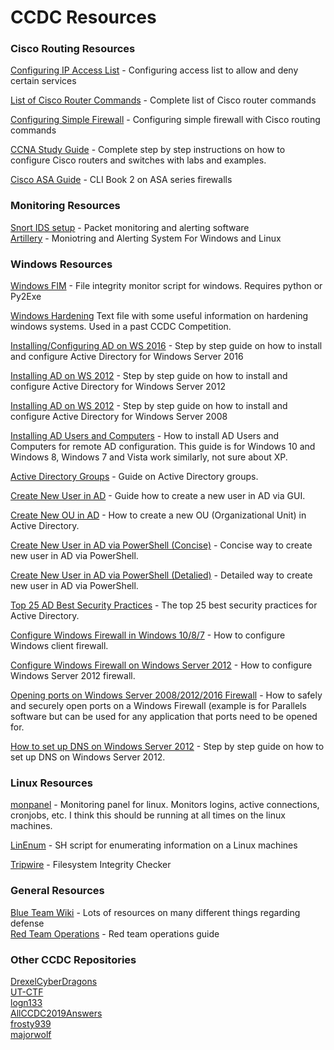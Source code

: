 # CCDC Resources

### Cisco Routing Resources
[Configuring IP Access List](https://www.cisco.com/c/en/us/support/docs/security/ios-firewall/23602-confaccesslists.html) - Configuring access list to allow and deny certain services

[List of Cisco Router Commands](https://www.cisco.com/c/en/us/td/docs/ios-xml/ios/mcl/allreleasemcl/all-book.html) - Complete list of Cisco router commands

[Configuring Simple Firewall](https://www.cisco.com/c/en/us/td/docs/routers/access/1800/1801/software/configuration/guide/scg/firewall.html) - Configuring simple firewall with Cisco routing commands

[CCNA Study Guide](https://learningnetwork.cisco.com/community/certifications/ccna/ccna-exam/study-material) - Complete step by step instructions on how to configure Cisco routers and switches with labs and examples.

[Cisco ASA Guide](https://www.cisco.com/c/en/us/td/docs/security/asa/asa95/configuration/firewall/asa-95-firewall-config.html) - CLI Book 2 on ASA series firewalls

### Monitoring Resources
[Snort IDS setup](https://resources.infosecinstitute.com/snort-rules-workshop-part-one/#gref) - Packet monitoring and alerting software  
[Artillery](https://github.com/BinaryDefense/artillery) - Moniotring and Alerting System For Windows and Linux 

### Windows Resources
[Windows FIM](https://github.com/jordanpotti/ccdc/blob/master/WindowsScripts/WindowsFIM.py) - File integrity monitor script for windows. Requires python or Py2Exe

[Windows Hardening](https://github.com/lchack/CCDC/blob/master/windowshardening.txt) Text file with some useful information on hardening windows systems. Used in a past CCDC Competition. 

[Installing/Configuring AD on WS 2016](https://blogs.technet.microsoft.com/canitpro/2017/02/22/step-by-step-setting-up-active-directory-in-windows-server-2016/) - Step by step guide on how to install and configure Active Directory for Windows Server 2016

[Installing AD on WS 2012](https://support.rackspace.com/how-to/installing-active-directory-on-windows-server-2012/) - Step by step guide on how to install and configure Active Directory for Windows Server 2012

[Installing AD on WS 2012](https://www.howtogeek.com/99323/installing-active-directory-on-server-2008-r2/) - Step by step guide on how to install and configure Active Directory for Windows Server 2008

[Installing AD Users and Computers](https://www.technipages.com/windows-install-active-directory-users-and-computers) - How to install AD Users and Computers for remote AD configuration. This guide is for Windows 10 and Windows 8, Windows 7 and Vista work similarly, not sure about XP.

[Active Directory Groups](https://docs.microsoft.com/en-us/windows/security/identity-protection/access-control/active-directory-security-groups) - Guide on Active Directory groups.

[Create New User in AD](http://www.itingredients.com/active-directory-user-management-windows-server-2012-r2/) - Guide how to create a new user in AD via GUI.

[Create New OU in AD](http://www.itingredients.com/create-ou-in-active-directory/) - How to create a new OU (Organizational Unit) in Active Directory.

[Create New User in AD via PowerShell (Concise)](https://www.microsoftpressstore.com/articles/article.aspx?p=2418907) - Concise way to create new user in AD via PowerShell.

[Create New User in AD via PowerShell (Detalied)](https://www.microsoftpressstore.com/articles/article.aspx?p=2418907) - Detailed way to create new user in AD via PowerShell.

[Top 25 AD Best Security Practices](https://activedirectorypro.com/active-directory-security-best-practices/) - The top 25 best security practices for Active Directory.

[Configure Windows Firewall in Windows 10/8/7](https://www.thewindowsclub.com/how-to-configure-windows-7-firewall) - How to configure Windows client firewall.

[Configure Windows Firewall on Windows Server 2012](https://support.rackspace.com/how-to/managing-the-windows-server-2012-firewall/) - How to configure Windows Server 2012 firewall.

[Opening ports on Windows Server 2008/2012/2016 Firewall](https://www.parallels.com/blogs/ras/configuring-windows-server-firewall-for-parallels-ras/) - How to safely and securely open ports on a Windows Firewall (example is for Parallels software but can be used for any application that ports need to be opened for.

[How to set up DNS on Windows Server 2012](https://www.tomshardware.com/reviews/configure-dns-windows-server-2012,5589.html) - Step by step guide on how to set up DNS on Windows Server 2012.

### Linux Resources
[monpanel](https://github.com/JaminB/CCDC/blob/master/monpanel) - Monitoring panel for linux. Monitors logins, active connections, cronjobs, etc. I think this should be running at all times on the linux machines.

[LinEnum](https://github.com/rebootuser/LinEnum) - SH script for enumerating information on a Linux machines

[Tripwire](https://github.com/Tripwire/tripwire-open-source) - Filesystem Integrity Checker

### General Resources
[Blue Team Wiki](https://github.com/sans-blue-team/blue-team-wiki) - Lots of resources on many different things regarding defense  
[Red Team Operations](https://www.fireeye.com/content/dam/fireeye-www/services/pdfs/pf/ms/ds-red-team-operations.pdf) - Red team operations guide

### Other CCDC Repositories
[DrexelCyberDragons](https://github.com/DrexelCyberDragons/CCDC2019)  
[UT-CTF](https://github.com/UT-CTF/ccdc)  
[logn133](https://github.com/logn133/ccdc-2019)  
[AllCCDC2019Answers](https://github.com/canadian-cyber-defence-challenge/CCDC-2019-Challenge-Answers)  
[frosty939](https://github.com/frosty939/ccdc)  
[majorwolf](https://github.com/majorwolf/MUCCDC)
